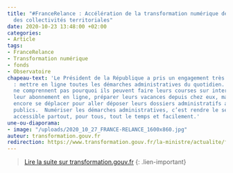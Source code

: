 ```yaml
---
title: "#FranceRelance : Accélération de la transformation numérique de l’État et
  des collectivités territoriales"
date: 2020-10-23 13:48:00 +02:00
categories:
- Article
tags:
- FranceRelance
- Transformation numérique
- fonds
- Observatoire
chapeau-text: 'Le Président de la République a pris un engagement très clair en 2017
  : mettre en ligne toutes les démarches administratives du quotidien.  Car les Français
  ne comprennent pas pourquoi ils peuvent faire leurs courses sur internet, payer
  leur abonnement en ligne, préparer leurs vacances depuis chez eux, mais doivent
  encore se déplacer pour aller déposer leurs dossiers administratifs auprès des services
  publics.  Numériser les démarches administratives, c’est rendre le service public
  accessible partout, pour tous, tout le temps et facilement.'
une-ou-diaporama:
- image: "/uploads/2020_10_27_FRANCE-RELANCE_1600x860.jpg"
auteur: transformation.gouv.fr
redirection: https://www.transformation.gouv.fr/la-ministre/actualite/francerelance-acceleration-de-la-transformation-numerique-de-letat-et-des
---
```


> [Lire la suite sur transformation.gouv.fr](https://www.transformation.gouv.fr/la-ministre/actualite/francerelance-acceleration-de-la-transformation-numerique-de-letat-et-des)
{: .lien-important}
